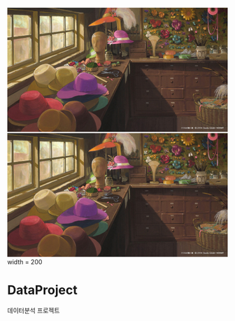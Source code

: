 <img src='images/howl의움직이는 성.jpg'> </img>
<img src='images/howl의움직이는 성.jpg'> width = 200 </img>

# DataProject
데이터분석 프로젝트
